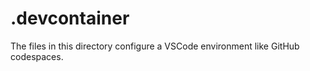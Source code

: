 # .devcontainer

The files in this directory configure a VSCode environment like
GitHub codespaces.
